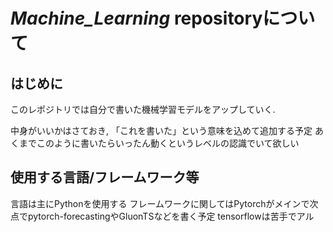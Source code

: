 # _Machine_Learning_ repositoryについて
## はじめに
このレポジトリでは自分で書いた機械学習モデルをアップしていく. 

中身がいいかはさておき, 「これを書いた」という意味を込めて追加する予定
あくまでこのように書いたらいったん動くというレベルの認識でいて欲しい

## 使用する言語/フレームワーク等
言語は主にPythonを使用する
フレームワークに関してはPytorchがメインで次点でpytorch-forecastingやGluonTSなどを書く予定
tensorflowは苦手でアル
